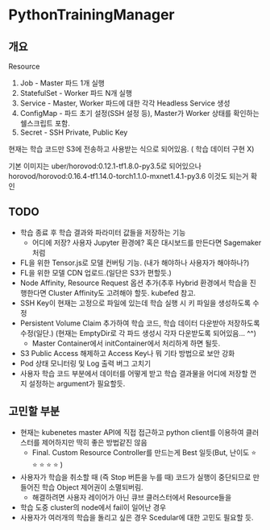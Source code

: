 # PythonTrainingManager
## 개요

Resource
1. Job - Master 파드 1개 실행
2. StatefulSet - Worker 파드 N개 실행
3. Service - Master, Worker 파드에 대한 각각 Headless Service 생성
4. ConfigMap - 파드 초기 설정(SSH 설정 등), Master가 Worker 상태를 확인하는 쉘스크립트 포함.
5. Secret - SSH Private, Public Key

현재는 학습 코드만 S3에 전송하고 사용받는 식으로 되어있음. ( 학습 데이터 구현 X)

기본 이미지는 uber/horovod:0.12.1-tf1.8.0-py3.5로 되어있으나 
horovod/horovod:0.16.4-tf1.14.0-torch1.1.0-mxnet1.4.1-py3.6 이것도 되는거 확인

 

## TODO
- 학습 종료 후 학습 결과와 파라미터 값들을 저장하는 기능
  - 어디에 저장? 사용자 Jupyter 환경에? 혹은 대시보드를 만든다면 Sagemaker처럼
- FL을 위한 Tensor.js로 모델 컨버팅 기능. (내가 해야하나 사용자가 해야하나?)
- FL을 위한 모델 CDN 업로드.(일단은 S3가 편할듯.)
- Node Affinity, Resource Request 옵션 추가(추후 Hybrid 환경에서 학습을 진행한다면 Cluster Affinity도 고려해야 할듯. kubefed 참고.
- SSH Key이 현재는 고정으로 파일에 있는데 학습 실행 시 키 파일을 생성하도록 수정
- Persistent Volume Claim 추가하여 학습 코드, 학습 데이터 다운받아 저장하도록 수정(일단.) (현재는 EmptyDir로 각 파드 생성시 각자 다운받도록 되어있음... ^^)
  - Master Container에서 initContainer에서 처리하게 하면 될듯.
- S3 Public Access 해제하고 Access Key나 뭐 기타 방법으로 보안 강화
- Pod 상태 모니터링 및 Log 출력 버그 고치기
- 사용자 학습 코드 부분에서 데이터를 어떻게 받고 학습 결과물을 어디에 저장할 껀지 설정하는 argument가 필요할듯.

 

## 고민할 부분
- 현재는 kubenetes master API에 직접 접근하고 python client를 이용하여 클러스터를 제어하지만 딱히 좋은 방법같진 않음
  - Final. Custom Resource Controller를 만드는게 Best 일듯(But, 난이도 ⭐ ⭐ ⭐ ⭐ ⭐ )
- 사용자가 학습을 취소할 때 (즉 Stop 버튼을 누를 때) 코드가 실행이 중단되므로 만들어진 학습 Object 제어권이 소멸되버림.
  - 해결하려면 사용자 레이어가 아닌 큐브 클러스터에서 Resource들을 
- 학습 도중 cluster의 node에서 fail이 일어난 경우
- 사용자가 여러개의 학습을 돌리고 싶은 경우 Scedular에 대한 고민도 필요할 듯.
